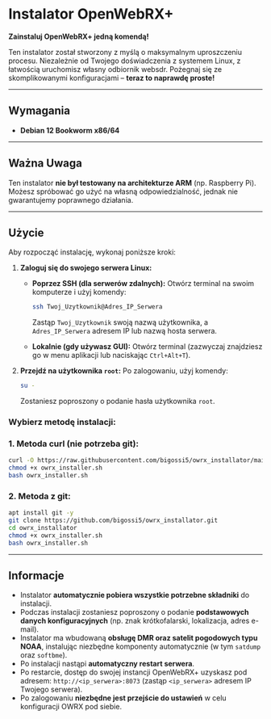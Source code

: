 # Instalator OpenWebRX+

**Zainstaluj OpenWebRX+ jedną komendą!**

Ten instalator został stworzony z myślą o maksymalnym uproszczeniu procesu. Niezależnie od Twojego doświadczenia z systemem Linux, z łatwością uruchomisz własny odbiornik websdr. Pożegnaj się ze skomplikowanymi konfiguracjami – **teraz to naprawdę proste!**

---

## Wymagania

* **Debian 12 Bookworm x86/64**

---

## Ważna Uwaga

Ten instalator **nie był testowany na architekturze ARM** (np. Raspberry Pi). Możesz spróbować go użyć na własną odpowiedzialność, jednak nie gwarantujemy poprawnego działania.

---

## Użycie

Aby rozpocząć instalację, wykonaj poniższe kroki:

1.  **Zaloguj się do swojego serwera Linux:**
    * **Poprzez SSH (dla serwerów zdalnych):** Otwórz terminal na swoim komputerze i użyj komendy:
        ```bash
        ssh Twoj_Uzytkownik@Adres_IP_Serwera
        ```
        Zastąp `Twoj_Uzytkownik` swoją nazwą użytkownika, a `Adres_IP_Serwera` adresem IP lub nazwą hosta serwera.
      
    * **Lokalnie (gdy używasz GUI):** Otwórz terminal (zazwyczaj znajdziesz go w menu aplikacji lub naciskając `Ctrl+Alt+T`).

2.  **Przejdź na użytkownika `root`:** Po zalogowaniu, użyj komendy:
    ```bash
    su -
    ```
    Zostaniesz poproszony o podanie hasła użytkownika `root`.



### Wybierz metodę instalacji:
### 1. Metoda curl (nie potrzeba git):

```bash
curl -O https://raw.githubusercontent.com/bigossi5/owrx_installator/main/owrx_installer.sh
chmod +x owrx_installer.sh
bash owrx_installer.sh
```

### 2. Metoda z git:

```bash
apt install git -y
git clone https://github.com/bigossi5/owrx_installator.git
cd owrx_installator
chmod +x owrx_installer.sh
bash owrx_installer.sh
```
---

## Informacje

* Instalator **automatycznie pobiera wszystkie potrzebne składniki** do instalacji.
* Podczas instalacji zostaniesz poproszony o podanie **podstawowych danych konfiguracyjnych** (np. znak krótkofalarski, lokalizacja, adres e-mail).
* Instalator ma wbudowaną **obsługę DMR oraz satelit pogodowych typu NOAA**, instalując niezbędne komponenty automatycznie (w tym `satdump` oraz `softbme`).
* Po instalacji nastąpi **automatyczny restart serwera**.
* Po restarcie, dostęp do swojej instancji OpenWebRX+ uzyskasz pod adresem: `http://<ip_serwera>:8073` (zastąp `<ip_serwera>` adresem IP Twojego serwera).
* Po zalogowaniu **niezbędne jest przejście do ustawień** w celu konfiguracji OWRX pod siebie.
